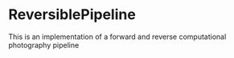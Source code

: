 # ReversiblePipeline
This is an implementation of a forward and reverse computational photography pipeline
